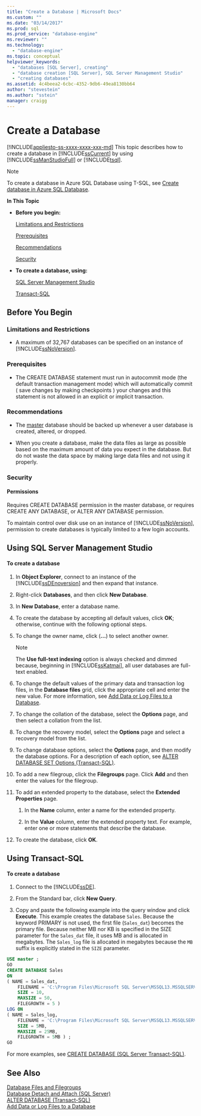 ```yaml
---
title: "Create a Database | Microsoft Docs"
ms.custom: ""
ms.date: "03/14/2017"
ms.prod: sql
ms.prod_service: "database-engine"
ms.reviewer: ""
ms.technology: 
  - "database-engine"
ms.topic: conceptual
helpviewer_keywords: 
  - "databases [SQL Server], creating"
  - "database creation [SQL Server], SQL Server Management Studio"
  - "creating databases"
ms.assetid: 4c4beea2-6cbc-4352-9db6-49ea8130bb64
author: "stevestein"
ms.author: "sstein"
manager: craigg
---
```

# Create a Database
[!INCLUDE[appliesto-ss-xxxx-xxxx-xxx-md](../../includes/appliesto-ss-xxxx-xxxx-xxx-md.md)]
  This topic describes how to create a database in [!INCLUDE[ssCurrent](../../includes/sscurrent-md.md)] by using [!INCLUDE[ssManStudioFull](../../includes/ssmanstudiofull-md.md)] or [!INCLUDE[tsql](../../includes/tsql-md.md)].  

> [!NOTE]
> To create a database in Azure SQL Database using T-SQL, see [Create database in Azure SQL Database](https://docs.microsoft.com/sql/t-sql/statements/create-database-azure-sql-database).
  
 **In This Topic**  
  
-   **Before you begin:**  
  
     [Limitations and Restrictions](#Restrictions)  
  
     [Prerequisites](#Prerequisites)  
  
     [Recommendations](#Recommendations)  
  
     [Security](#Security)  
  
-   **To create a database, using:**  
  
     [SQL Server Management Studio](#SSMSProcedure)  
  
     [Transact-SQL](#TsqlProcedure)  
  
##  <a name="BeforeYouBegin"></a> Before You Begin  
  
###  <a name="Restrictions"></a> Limitations and Restrictions  
  
-   A maximum of 32,767 databases can be specified on an instance of [!INCLUDE[ssNoVersion](../../includes/ssnoversion-md.md)].  
  
###  <a name="Prerequisites"></a> Prerequisites  
  
-   The CREATE DATABASE statement must run in autocommit mode (the default transaction management mode) which will automatically commit ( save changes by making checkpoints ) your changes and this statement is not allowed in an explicit or implicit transaction.  
  
###  <a name="Recommendations"></a> Recommendations  
  
-   The [master](../../relational-databases/databases/master-database.md) database should be backed up whenever a user database is created, altered, or dropped.  
  
-   When you create a database, make the data files as large as possible based on the maximum amount of data you expect in the database. But do not waste the data space by making large data files and not using it properly. 
  
###  <a name="Security"></a> Security  
  
####  <a name="Permissions"></a> Permissions  
 Requires CREATE DATABASE permission in the master database, or requires CREATE ANY DATABASE, or ALTER ANY DATABASE permission.  
  
 To maintain control over disk use on an instance of [!INCLUDE[ssNoVersion](../../includes/ssnoversion-md.md)], permission to create databases is typically limited to a few login accounts.  
  
##  <a name="SSMSProcedure"></a> Using SQL Server Management Studio  
  
#### To create a database  
  
1.  In **Object Explorer**, connect to an instance of the [!INCLUDE[ssDEnoversion](../../includes/ssdenoversion-md.md)] and then expand that instance.  
  
2.  Right-click **Databases**, and then click **New Database**.  
  
3.  In **New Database**, enter a database name.  
  
4.  To create the database by accepting all default values, click **OK**; otherwise, continue with the following optional steps.  
  
5.  To change the owner name, click (**…**) to select another owner.  
  
    > [!NOTE]  
    >  The **Use full-text indexing** option is always checked and dimmed because, beginning in [!INCLUDE[ssKatmai](../../includes/sskatmai-md.md)], all user databases are full-text enabled.  
  
6.  To change the default values of the primary data and transaction log files, in the **Database files** grid, click the appropriate cell and enter the new value. For more information, see [Add Data or Log Files to a Database](../../relational-databases/databases/add-data-or-log-files-to-a-database.md).  
  
7.  To change the collation of the database, select the **Options** page, and then select a collation from the list.  
  
8.  To change the recovery model, select the **Options** page and select a recovery model from the list.  
  
9. To change database options, select the **Options** page, and then modify the database options. For a description of each option, see [ALTER DATABASE SET Options &#40;Transact-SQL&#41;](../../t-sql/statements/alter-database-transact-sql-set-options.md).  
  
10. To add a new filegroup, click the **Filegroups** page. Click **Add** and then enter the values for the filegroup.  
  
11. To add an extended property to the database, select the **Extended Properties** page.  
  
    1.  In the **Name** column, enter a name for the extended property.  
  
    2.  In the **Value** column, enter the extended property text. For example, enter one or more statements that describe the database.  
  
12. To create the database, click **OK**.  
  
##  <a name="TsqlProcedure"></a> Using Transact-SQL  
  
#### To create a database  
  
1.  Connect to the [!INCLUDE[ssDE](../../includes/ssde-md.md)].  
  
2.  From the Standard bar, click **New Query**.  
  
3.  Copy and paste the following example into the query window and click **Execute**. This example creates the database `Sales`. Because the keyword PRIMARY is not used, the first file (`Sales_dat`) becomes the primary file. Because neither MB nor KB is specified in the SIZE parameter for the `Sales_dat` file, it uses MB and is allocated in megabytes. The `Sales_log` file is allocated in megabytes because the `MB` suffix is explicitly stated in the `SIZE` parameter.  
  
```sql  
USE master ;  
GO  
CREATE DATABASE Sales  
ON   
( NAME = Sales_dat,  
    FILENAME = 'C:\Program Files\Microsoft SQL Server\MSSQL13.MSSQLSERVER\MSSQL\DATA\saledat.mdf',  
    SIZE = 10,  
    MAXSIZE = 50,  
    FILEGROWTH = 5 )  
LOG ON  
( NAME = Sales_log,  
    FILENAME = 'C:\Program Files\Microsoft SQL Server\MSSQL13.MSSQLSERVER\MSSQL\DATA\salelog.ldf',  
    SIZE = 5MB,  
    MAXSIZE = 25MB,  
    FILEGROWTH = 5MB ) ;  
GO  
```  
  
 For more examples, see [CREATE DATABASE &#40;SQL Server Transact-SQL&#41;](../../t-sql/statements/create-database-sql-server-transact-sql.md).  
  
## See Also  
 [Database Files and Filegroups](../../relational-databases/databases/database-files-and-filegroups.md)   
 [Database Detach and Attach &#40;SQL Server&#41;](../../relational-databases/databases/database-detach-and-attach-sql-server.md)   
 [ALTER DATABASE &#40;Transact-SQL&#41;](../../t-sql/statements/alter-database-transact-sql.md)   
 [Add Data or Log Files to a Database](../../relational-databases/databases/add-data-or-log-files-to-a-database.md)  
  
  
